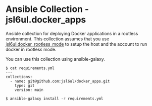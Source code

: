 # Ansible Collection - jsl6ul.docker_apps

Ansible collection for deploying Docker applications in a rootless environment.
This collection assumes that you use [jsl6ul.docker_rootless_mode](https://github.com/jsl6ul/docker_rootless_mode) to setup the host and the account to run docker in rootless mode.


You can use this collection using ansible-galaxy.

```
$ cat requirements.yml
---
collections:
  - name: git@github.com:jsl6ul/docker_apps.git
    type: git
    version: main

$ ansible-galaxy install -r requirements.yml
```

